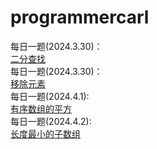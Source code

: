 # programmercarl

每日一题(2024.3.30)：  
[二分查找](https://leetcode.cn/problems/binary-search/solutions/2716192/da-qia-1-by-angry-easleyxq3-e59y/)  
每日一题(2024.3.30)：  
[移除元素](https://leetcode.cn/problems/remove-element/)  
每日一题(2024.4.1):  
[有序数组的平方](https://leetcode.cn/problems/squares-of-a-sorted-array/description/)  
每日一题(2024.4.2):  
[长度最小的子数组](https://leetcode.cn/problems/minimum-size-subarray-sum/description/)  
